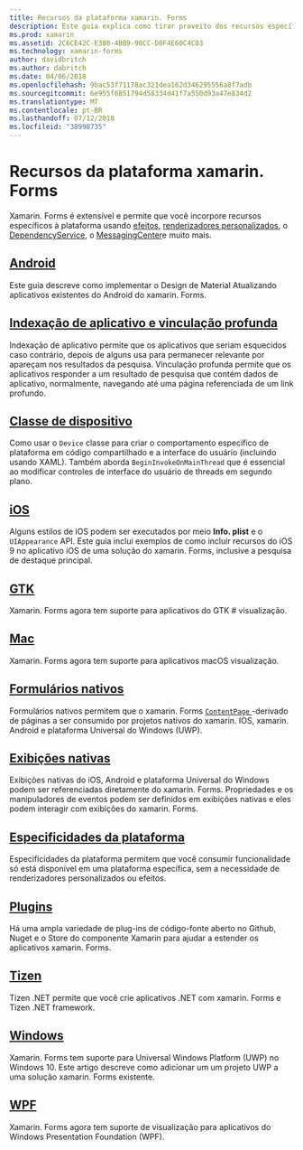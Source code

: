 ```yaml
---
title: Recursos da plataforma xamarin. Forms
description: Este guia explica como tirar proveito dos recursos específicos da plataforma em aplicativos xamarin. Forms usando uma variedade de técnicas.
ms.prod: xamarin
ms.assetid: 2C6CE42C-E380-4BB9-90CC-D0F4E60C4C03
ms.technology: xamarin-forms
author: davidbritch
ms.author: dabritch
ms.date: 04/06/2018
ms.openlocfilehash: 9bac53f71178ac321dea162d346295556a8f7adb
ms.sourcegitcommit: 6e955f6851794d58334d41f7a550d93a47e834d2
ms.translationtype: MT
ms.contentlocale: pt-BR
ms.lasthandoff: 07/12/2018
ms.locfileid: "38998735"
---
```

# <a name="xamarinforms-platform-features"></a>Recursos da plataforma xamarin. Forms

Xamarin. Forms é extensível e permite que você incorpore recursos específicos à plataforma usando [efeitos](~/xamarin-forms/app-fundamentals/effects/index.md), [renderizadores personalizados](~/xamarin-forms/app-fundamentals/custom-renderer/index.md), o [DependencyService](~/xamarin-forms/app-fundamentals/dependency-service/index.md), o [MessagingCenter](~/xamarin-forms/app-fundamentals/messaging-center.md)e muito mais.

## <a name="androidandroidindexmd"></a>[Android](android/index.md)

Este guia descreve como implementar o Design de Material Atualizando aplicativos existentes do Android do xamarin. Forms.

## <a name="application-indexing-and-deep-linkingdeep-linkingmd"></a>[Indexação de aplicativo e vinculação profunda](deep-linking.md)

Indexação de aplicativo permite que os aplicativos que seriam esquecidos caso contrário, depois de alguns usa para permanecer relevante por apareçam nos resultados da pesquisa. Vinculação profunda permite que os aplicativos responder a um resultado de pesquisa que contém dados de aplicativo, normalmente, navegando até uma página referenciada de um link profundo.

## <a name="device-classdevicemd"></a>[Classe de dispositivo](device.md)

Como usar o `Device` classe para criar o comportamento específico de plataforma em código compartilhado e a interface do usuário (incluindo usando XAML). Também aborda `BeginInvokeOnMainThread` que é essencial ao modificar controles de interface do usuário de threads em segundo plano.

## <a name="iosiosindexmd"></a>[iOS](ios/index.md)

Alguns estilos de iOS podem ser executados por meio **Info. plist** e o `UIAppearance` API. Este guia inclui exemplos de como incluir recursos do iOS 9 no aplicativo iOS de uma solução do xamarin. Forms, inclusive a pesquisa de destaque principal.

## <a name="gtkgtkmd"></a>[GTK](gtk.md)

Xamarin. Forms agora tem suporte para aplicativos do GTK # visualização.

## <a name="macmacmd"></a>[Mac](mac.md)

Xamarin. Forms agora tem suporte para aplicativos macOS visualização.

## <a name="native-formsnative-formsmd"></a>[Formulários nativos](native-forms.md)

Formulários nativos permitem que o xamarin. Forms [ `ContentPage` ](xref:Xamarin.Forms.ContentPage)-derivado de páginas a ser consumido por projetos nativos do xamarin. IOS, xamarin. Android e plataforma Universal do Windows (UWP).

## <a name="native-viewsnative-viewsindexmd"></a>[Exibições nativas](native-views/index.md)

Exibições nativas do iOS, Android e plataforma Universal do Windows podem ser referenciadas diretamente do xamarin. Forms. Propriedades e os manipuladores de eventos podem ser definidos em exibições nativas e eles podem interagir com exibições do xamarin. Forms.

## <a name="platform-specificsplatform-specificsindexmd"></a>[Especificidades da plataforma](platform-specifics/index.md)

Especificidades da plataforma permitem que você consumir funcionalidade só está disponível em uma plataforma específica, sem a necessidade de renderizadores personalizados ou efeitos.

## <a name="pluginspluginsmd"></a>[Plugins](plugins.md)

Há uma ampla variedade de plug-ins de código-fonte aberto no Github, Nuget e o Store do componente Xamarin para ajudar a estender os aplicativos xamarin. Forms.

## <a name="tizentizenmd"></a>[Tizen](tizen.md)

Tizen .NET permite que você crie aplicativos .NET com xamarin. Forms e Tizen .NET framework.

## <a name="windowswindowsindexmd"></a>[Windows](windows/index.md)

Xamarin. Forms tem suporte para Universal Windows Platform (UWP) no Windows 10. Este artigo descreve como adicionar um um projeto UWP a uma solução xamarin. Forms existente.

## <a name="wpfwpfmd"></a>[WPF](wpf.md)

Xamarin. Forms agora tem suporte de visualização para aplicativos do Windows Presentation Foundation (WPF).
